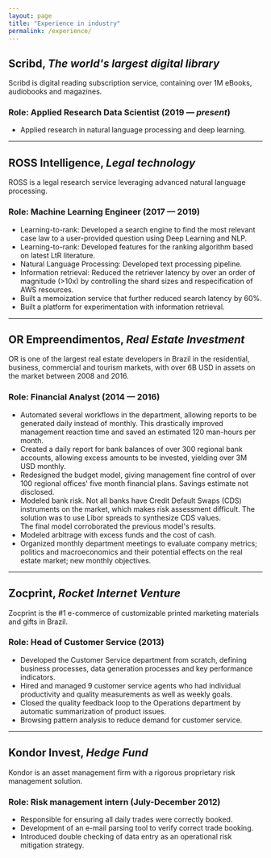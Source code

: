 ```yaml
---
layout: page
title: "Experience in industry"
permalink: /experience/
---
```


## Scribd, *The world's largest digital library*

Scribd is digital reading subscription service, containing over 1M eBooks, audiobooks and magazines.

### Role: Applied Research Data Scientist (2019 — *present*)

- Applied research in natural language processing and deep learning.

***

## ROSS Intelligence, *Legal technology*

ROSS is a legal research service leveraging advanced natural language processing.

### Role: Machine Learning Engineer (2017 — 2019)

- Learning-to-rank: Developed a search engine to find the most relevant case law to a user-provided question using Deep Learning and NLP.
- Learning-to-rank: Developed features for the ranking algorithm based on latest LtR literature.
- Natural Language Processing: Developed text processing pipeline.
- Information retrieval: Reduced the retriever latency by over an order of magnitude (>10x) by controlling the shard sizes and respecification of AWS resources.
- Built a memoization service that further reduced search latency by 60%.
- Built a platform for experimentation with information retrieval.

***

## OR Empreendimentos, *Real Estate Investment*

OR is one of the largest real estate developers in Brazil in the residential, business, commercial and tourism markets, with over 6B USD in assets on the market between 2008 and 2016.

### Role: Financial Analyst (2014 — 2016)

- Automated several workflows in the department, allowing reports to be generated daily instead of monthly. This drastically improved management reaction time and saved an estimated 120 man-hours per month. <!--<a href="dag.html">Click here for more on this topic.</a>-->
- Created a daily report for bank balances of over 300 regional bank accounts, allowing excess amounts to be invested, yielding over 3M USD monthly.
- Redesigned the budget model, giving management fine control of over 100 regional offices' five month financial plans. Savings estimate not disclosed.
- Modeled bank risk. Not all banks have Credit Default Swaps (CDS) instruments on the market, which makes risk assessment difficult. The solution was to use Libor spreads to synthesize CDS values.<br> The final model corroborated the previous model's results.
- Modeled arbitrage with excess funds and the cost of cash.
- Organized monthly department meetings to evaluate company metrics; politics and macroeconomics and their potential effects on the real estate market; new monthly objectives.

***

## Zocprint, *Rocket Internet Venture*

Zocprint is the #1 e-commerce of customizable printed marketing materials and gifts in Brazil.

### Role: Head of Customer Service (2013)

- Developed the Customer Service department from scratch, defining business processes, data generation processes and key performance indicators.
- Hired and managed 9 customer service agents who had individual productivity and quality measurements as well as weekly goals.
- Closed the quality feedback loop to the Operations department by automatic summarization of product issues.
- Browsing pattern analysis to reduce demand for customer service.

***

## Kondor Invest, *Hedge Fund*

Kondor is an asset management firm with a rigorous proprietary risk management solution.

### Role: Risk management intern (July-December 2012)

- Responsible for ensuring all daily trades were correctly booked.
- Development of an e-mail parsing tool to verify correct trade booking.
- Introduced double checking of data entry as an operational risk mitigation strategy.
